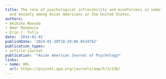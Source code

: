 ```yaml
---
title: The role of psychological inflexibility and mindfulness in somatization, depression,
  and anxiety among Asian Americans in the United States.
authors:
- Akihiko Masuda
- Amar Mandavia
- Erin C. Tully
date: '2014-01-01'
publishDate: '2024-01-30T18:29:06.853476Z'
publication_types:
- article-journal
publication: '*Asian American Journal of Psychology*'
links:
- name: URL
  url: https://psycnet.apa.org/journals/aap/5/3/230/
---
```

